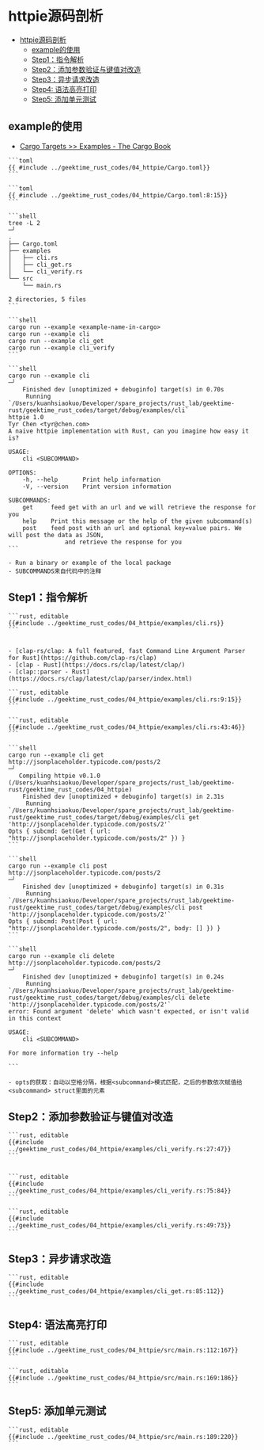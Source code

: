 # httpie源码剖析

<!--ts-->
* [httpie源码剖析](#httpie源码剖析)
   * [example的使用](#example的使用)
   * [Step1：指令解析](#step1指令解析)
   * [Step2：添加参数验证与键值对改造](#step2添加参数验证与键值对改造)
   * [Step3：异步请求改造](#step3异步请求改造)
   * [Step4: 语法高亮打印](#step4-语法高亮打印)
   * [Step5: 添加单元测试](#step5-添加单元测试)

<!-- Created by https://github.com/ekalinin/github-markdown-toc -->
<!-- Added by: runner, at: Mon Oct 10 08:15:29 UTC 2022 -->

<!--te-->

## example的使用

- [Cargo Targets >> Examples - The Cargo Book](https://doc.rust-lang.org/cargo/reference/cargo-targets.html?highlight=%5B%5Bexample%5D%5D#examples)

~~~admonish note title="Cargo.toml " collapsible=true
```toml
{{ #include ../geektime_rust_codes/04_httpie/Cargo.toml}}
```

```toml
{{ #include ../geektime_rust_codes/04_httpie/Cargo.toml:8:15}}
```
~~~

~~~admonish note title="1. 示例代码放在根目录的examples文件夹，与src同级" collapsible=true
```shell
tree -L 2                                                                                                       ─╯
.
├── Cargo.toml
├── examples
│   ├── cli.rs
│   ├── cli_get.rs
│   └── cli_verify.rs
└── src
    └── main.rs

2 directories, 5 files
```
~~~

~~~admonish note title="2. 执行指令 " collapsible=true
```shell
cargo run --example <example-name-in-cargo>
cargo run --example cli
cargo run --example cli_get
cargo run --example cli_verify
```
~~~

~~~admonish note title="3. 使用示例" collapsible=true
```shell
cargo run --example cli                                                                                                                                                                                                                ─╯
    Finished dev [unoptimized + debuginfo] target(s) in 0.70s
     Running `/Users/kuanhsiaokuo/Developer/spare_projects/rust_lab/geektime-rust/geektime_rust_codes/target/debug/examples/cli`
httpie 1.0
Tyr Chen <tyr@chen.com>
A naive httpie implementation with Rust, can you imagine how easy it is?

USAGE:
    cli <SUBCOMMAND>

OPTIONS:
    -h, --help       Print help information
    -V, --version    Print version information

SUBCOMMANDS:
    get     feed get with an url and we will retrieve the response for you
    help    Print this message or the help of the given subcommand(s)
    post    feed post with an url and optional key=value pairs. We will post the data as JSON,
                and retrieve the response for you
```

- Run a binary or example of the local package
- SUBCOMMANDS来自代码中的注释
~~~

## Step1：指令解析

~~~admonish note title="1. 源码 " collapsible=true
```rust, editable
{{#include ../geektime_rust_codes/04_httpie/examples/cli.rs}}
```
~~~

~~~admonish info title='clap::Parser相关资料' collapsible=true

- [clap-rs/clap: A full featured, fast Command Line Argument Parser for Rust](https://github.com/clap-rs/clap)
- [clap - Rust](https://docs.rs/clap/latest/clap/)
- [clap::parser - Rust](https://docs.rs/clap/latest/clap/parser/index.html)
~~~

~~~admonish note title="1. clap的parser派生宏会自动实现parse方法来接收指令参数" collapsible=true
```rust, editable
{{#include ../geektime_rust_codes/04_httpie/examples/cli.rs:9:15}}
```

```rust, editable
{{#include ../geektime_rust_codes/04_httpie/examples/cli.rs:43:46}}
```
~~~

~~~admonish note title="2. 运行效果" collapsible=true
```shell
cargo run --example cli get http://jsonplaceholder.typicode.com/posts/2                                                                                                                                                                ─╯
   Compiling httpie v0.1.0 (/Users/kuanhsiaokuo/Developer/spare_projects/rust_lab/geektime-rust/geektime_rust_codes/04_httpie)
    Finished dev [unoptimized + debuginfo] target(s) in 2.31s
     Running `/Users/kuanhsiaokuo/Developer/spare_projects/rust_lab/geektime-rust/geektime_rust_codes/target/debug/examples/cli get 'http://jsonplaceholder.typicode.com/posts/2'`
Opts { subcmd: Get(Get { url: "http://jsonplaceholder.typicode.com/posts/2" }) }
```

```shell
cargo run --example cli post http://jsonplaceholder.typicode.com/posts/2                                                                                                                                                               ─╯
    Finished dev [unoptimized + debuginfo] target(s) in 0.31s
     Running `/Users/kuanhsiaokuo/Developer/spare_projects/rust_lab/geektime-rust/geektime_rust_codes/target/debug/examples/cli post 'http://jsonplaceholder.typicode.com/posts/2'`
Opts { subcmd: Post(Post { url: "http://jsonplaceholder.typicode.com/posts/2", body: [] }) }
```

```shell
cargo run --example cli delete http://jsonplaceholder.typicode.com/posts/2                                                                                                                                                             ─╯
    Finished dev [unoptimized + debuginfo] target(s) in 0.24s
     Running `/Users/kuanhsiaokuo/Developer/spare_projects/rust_lab/geektime-rust/geektime_rust_codes/target/debug/examples/cli delete 'http://jsonplaceholder.typicode.com/posts/2'`
error: Found argument 'delete' which wasn't expected, or isn't valid in this context

USAGE:
    cli <SUBCOMMAND>

For more information try --help

```

- opts的获取：自动以空格分隔，根据<subcommand>模式匹配，之后的参数依次赋值给<subcommand> struct里面的元素
~~~

## Step2：添加参数验证与键值对改造

~~~admonish note title="1. 参数验证" collapsible=true
```rust, editable
{{#include ../geektime_rust_codes/04_httpie/examples/cli_verify.rs:27:47}}
```
~~~

~~~admonish note title="clap 允许你为每个解析出来的值添加自定义的解析函数，我们这里定义了parse_url和parse_kv_pair检查一下。" collapsible=true

```rust, editable
{{#include ../geektime_rust_codes/04_httpie/examples/cli_verify.rs:75:84}}
```
~~~

~~~admonish note title="2. 键值对改造 " collapsible=true
```rust, editable
{{#include ../geektime_rust_codes/04_httpie/examples/cli_verify.rs:49:73}}
```
~~~

## Step3：异步请求改造

~~~admonish note title="Step3：异步请求改造 " collapsible=true
```rust, editable
{{#include ../geektime_rust_codes/04_httpie/examples/cli_get.rs:85:112}}
```
~~~

## Step4: 语法高亮打印

~~~admonish note title="Step4: 语法高亮打印 " collapsible=true
```rust, editable
{{#include ../geektime_rust_codes/04_httpie/src/main.rs:112:167}}
```

```rust, editable
{{#include ../geektime_rust_codes/04_httpie/src/main.rs:169:186}}
```
~~~

## Step5: 添加单元测试

~~~admonish note title="Step5: 添加单元测试 " collapsible=true
```rust, editable
{{#include ../geektime_rust_codes/04_httpie/src/main.rs:189:220}}
```
~~~




